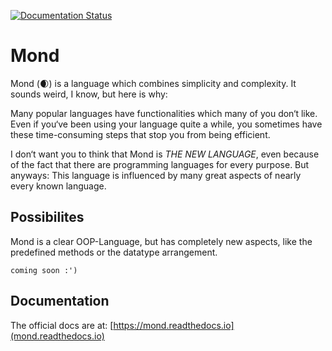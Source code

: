 [![Documentation Status](https://readthedocs.org/projects/mond/badge/?version=latest)](https://mond.readthedocs.io/en/latest/?badge=latest)
# Mond

Mond (🌒) is a language which combines simplicity and complexity.
It sounds weird, I know, but here is why:

Many popular languages have functionalities which many of you don‘t like.
Even if you‘ve been using your language quite a while, you sometimes have these time-consuming steps that stop you from being efficient.

I don‘t want you to think that Mond is *THE NEW LANGUAGE*, even because of the fact that there are programming languages for every purpose. 
But anyways: This language is influenced by many great aspects of nearly every known language.

## Possibilites

Mond is a clear OOP-Language, but has completely new aspects, like the predefined methods or the datatype arrangement.

```coming soon :')```

## Documentation

The official docs are at: [https://mond.readthedocs.io](mond.readthedocs.io)
